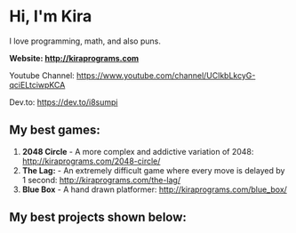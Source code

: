 # Hi, I'm Kira

I love programming, math, and also puns. 

**Website: http://kiraprograms.com**

Youtube Channel: https://www.youtube.com/channel/UClkbLkcyG-qciELtciwpKCA

Dev.to: https://dev.to/i8sumpi

## My best games:

1. **2048 Circle** - A more complex and addictive variation of 2048: http://kiraprograms.com/2048-circle/
2. **The Lag:** - An extremely difficult game where every move is delayed by 1 second: http://kiraprograms.com/the-lag/
3. **Blue Box** - A hand drawn platformer: http://kiraprograms.com/blue_box/

## My best projects shown below:
